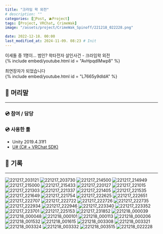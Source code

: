 ```yaml
---
title: "크라임 왁 외전"
# description: ""
categories: [📀Post, 🫐Project]
tags: [Project, VRChat, CrimeWak]
image: "/assets/project/CrimeWak_Spinoff/221218_022228.png"

date: 2022-12-18. 00:00
last_modified_at: 2024-11-09. 08:23 # Init
---
```


이세돌 중 1명이... 범인? 왁타전자 살인사건 - 크라임왁 외전  
{% include embed/youtube.html id = "AvHpqdIMwp8" %}

최연장자가 되었습니다  
{% include embed/youtube.html id = "L7665y9dIdA" %}

## 📀 머리말

---

### 💿 참여 / 담당

### 💿 사용한 툴

- Unity 2019.4.31f1
- [U# (C# + VRChat SDK)](https://udonsharp.docs.vrchat.com/)

## 📀 기록

---

![221217_203121](/assets/project/CrimeWak_Spinoff/221217_203121.png)
![221217_203730](/assets/project/CrimeWak_Spinoff/221217_203730.png)
![221217_214500](/assets/project/CrimeWak_Spinoff/221217_214500.png)
![221217_214949](/assets/project/CrimeWak_Spinoff/221217_214949.png)
![221217_215000](/assets/project/CrimeWak_Spinoff/221217_215000.png)
![221217_215433](/assets/project/CrimeWak_Spinoff/221217_215433.png)
![221217_220127](/assets/project/CrimeWak_Spinoff/221217_220127.png)
![221217_221015](/assets/project/CrimeWak_Spinoff/221217_221015.png)
![221217_221303](/assets/project/CrimeWak_Spinoff/221217_221303.png)
![221217_221337](/assets/project/CrimeWak_Spinoff/221217_221337.png)
![221217_221405](/assets/project/CrimeWak_Spinoff/221217_221405.png)
![221217_221535](/assets/project/CrimeWak_Spinoff/221217_221535.png)
![221217_221649](/assets/project/CrimeWak_Spinoff/221217_221649.png)
![221217_221754](/assets/project/CrimeWak_Spinoff/221217_221754.png)
![221217_222625](/assets/project/CrimeWak_Spinoff/221217_222625.png)
![221217_222651](/assets/project/CrimeWak_Spinoff/221217_222651.png)
![221217_222707](/assets/project/CrimeWak_Spinoff/221217_222707.png)
![221217_222722](/assets/project/CrimeWak_Spinoff/221217_222722.png)
![221217_222726](/assets/project/CrimeWak_Spinoff/221217_222726.png)
![221217_222735](/assets/project/CrimeWak_Spinoff/221217_222735.png)
![221217_222934](/assets/project/CrimeWak_Spinoff/221217_222934.png)
![221217_222946](/assets/project/CrimeWak_Spinoff/221217_222946.png)
![221217_223340](/assets/project/CrimeWak_Spinoff/221217_223340.png)
![221217_223352](/assets/project/CrimeWak_Spinoff/221217_223352.png)
![221217_223701](/assets/project/CrimeWak_Spinoff/221217_223701.png)
![221217_225153](/assets/project/CrimeWak_Spinoff/221217_225153.png)
![221217_231852](/assets/project/CrimeWak_Spinoff/221217_231852.png)
![221218_000039](/assets/project/CrimeWak_Spinoff/221218_000039.png)
![221218_000048](/assets/project/CrimeWak_Spinoff/221218_000048.png)
![221218_000101](/assets/project/CrimeWak_Spinoff/221218_000101.png)
![221218_000113](/assets/project/CrimeWak_Spinoff/221218_000113.png)
![221218_000206](/assets/project/CrimeWak_Spinoff/221218_000206.png)
![221218_001532](/assets/project/CrimeWak_Spinoff/221218_001532.png)
![221218_001615](/assets/project/CrimeWak_Spinoff/221218_001615.png)
![221218_003308](/assets/project/CrimeWak_Spinoff/221218_003308.png)
![221218_003321](/assets/project/CrimeWak_Spinoff/221218_003321.png)
![221218_003324](/assets/project/CrimeWak_Spinoff/221218_003324.png)
![221218_003332](/assets/project/CrimeWak_Spinoff/221218_003332.png)
![221218_003515](/assets/project/CrimeWak_Spinoff/221218_003515.png)
![221218_022228](/assets/project/CrimeWak_Spinoff/221218_022228.png)
